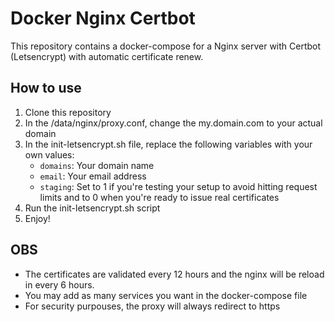 # Docker Nginx Certbot

This repository contains a docker-compose for a Nginx server with Certbot (Letsencrypt) with automatic certificate renew.

## How to use

1. Clone this repository
2. In the /data/nginx/proxy.conf, change the my.domain.com to your actual domain
3. In the init-letsencrypt.sh file, replace the following variables with your own values:
   - `domains`: Your domain name
   - `email`: Your email address
   - `staging`: Set to 1 if you're testing your setup to avoid hitting request limits and to 0 when you're ready to issue real certificates
4. Run the init-letsencrypt.sh script
5. Enjoy!

## OBS

- The certificates are validated every 12 hours and the nginx will be reload in every 6 hours.
- You may add as many services you want in the docker-compose file
- For security purpouses, the proxy will always redirect to https
